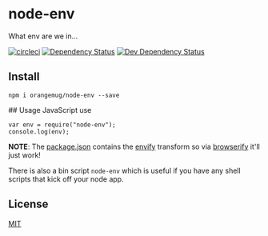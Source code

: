 # node-env
What env are we in...

[![circleci](https://circleci.com/gh/orangemug/node-env.png?style=shield)][circleci]
[![Dependency Status](https://david-dm.org/orangemug/node-env.svg)][dm-prod]
[![Dev Dependency Status](https://david-dm.org/orangemug/node-env/dev-status.svg)][dm-dev]

[circleci]:  https://circleci.com/gh/orangemug/node-env
[dm-prod]:   https://david-dm.org/orangemug/node-env
[dm-dev]:    https://david-dm.org/orangemug/node-env#info=devDependencies


## Install

    npm i orangemug/node-env --save


## Usage
JavaScript use

    var env = require("node-env");
    console.log(env);

**NOTE**: The [package.json](/package.json) contains the [envify](https://www.npmjs.com/package/envify) transform so via [browserify](https://www.npmjs.com/package/browserify) it'll just work!

There is also a bin script `node-env` which is useful if you have any shell scripts that kick off your node app.


## License
[MIT](LICENSE)
